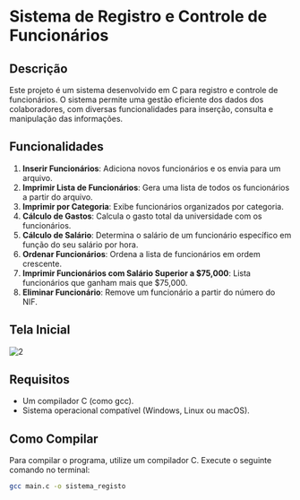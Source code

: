 # Sistema de Registro e Controle de Funcionários  

## Descrição  
Este projeto é um sistema desenvolvido em C para registro e controle de funcionários. O sistema permite uma gestão eficiente dos dados dos colaboradores, com diversas funcionalidades para inserção, consulta e manipulação das informações.  

## Funcionalidades  
1. **Inserir Funcionários**: Adiciona novos funcionários e os envia para um arquivo.  
2. **Imprimir Lista de Funcionários**: Gera uma lista de todos os funcionários a partir do arquivo.  
3. **Imprimir por Categoria**: Exibe funcionários organizados por categoria.  
4. **Cálculo de Gastos**: Calcula o gasto total da universidade com os funcionários.  
5. **Cálculo de Salário**: Determina o salário de um funcionário específico em função do seu salário por hora.  
6. **Ordenar Funcionários**: Ordena a lista de funcionários em ordem crescente.  
7. **Imprimir Funcionários com Salário Superior a $75,000**: Lista funcionários que ganham mais que $75,000.  
8. **Eliminar Funcionário**: Remove um funcionário a partir do número do NIF.  

## Tela Inicial 
![2](https://github.com/user-attachments/assets/0b6c310e-4111-40c2-9406-a11e9345d37c)


## Requisitos  
- Um compilador C (como gcc).  
- Sistema operacional compatível (Windows, Linux ou macOS).  

## Como Compilar  
Para compilar o programa, utilize um compilador C. Execute o seguinte comando no terminal:  

```bash  
gcc main.c -o sistema_registo
